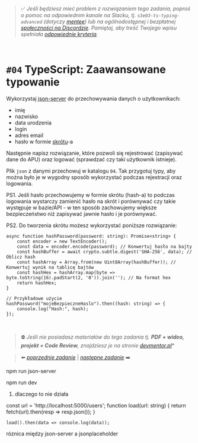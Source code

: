 > :white_check_mark: *Jeśli będziesz mieć problem z rozwiązaniem tego zadania, poproś o pomoc na odpowiednim kanale na Slacku, tj. `s3e03-ts-typing-advanced` (dotyczy [mentee](https://devmentor.pl/mentoring-javascript/)) lub na ogólnodostępnej i bezpłatnej [społeczności na Discordzie](https://devmentor.pl/discord). Pamiętaj, aby treść Twojego wpisu spełniała [odpowiednie kryteria](https://devmentor.pl/jak-prosic-o-pomoc/).*

&nbsp;

# `#04` TypeScript: Zaawansowane typowanie

Wykorzystaj [json-server](https://www.npmjs.com/package/json-server) do przechowywania danych o użytkownikach:

- imię
- nazwisko
- data urodzenia
- login
- adres email
- hasło w formie [skrótu](https://pl.wikipedia.org/wiki/Funkcja_skr%C3%B3tu)-a

Następnie napisz rozwiązanie, które pozwoli się rejestrować (zapisywać dane do APU) oraz logować (sprawdzać czy taki użytkownik istnieje).

Plik `json` z danymi przechowuj w katalogu `04`. Tak przygotuj typy, aby można było je w wygodny sposób wykorzystać podczas rejestracji oraz logowania.


PS1. Jeśli hasło przechowujemy w formie skrótu (hash-a) to podczas logowania wystarczy zamienić hasło na skrót i porównywać czy takie występuje w bazie/API - w ten sposób zachowujemy większe bezpieczeństwo niż zapisywać jawnie hasło i je porównywać.

PS2. Do tworzenia skrótu możesz wykorzystać poniższe rozwiązanie:

```
async function hashPassword(password: string): Promise<string> {
    const encoder = new TextEncoder();
    const data = encoder.encode(password); // Konwertuj hasło na bajty
    const hashBuffer = await crypto.subtle.digest('SHA-256', data); // Oblicz hash
    const hashArray = Array.from(new Uint8Array(hashBuffer)); // Konwertuj wynik na tablicę bajtów
    const hashHex = hashArray.map(byte => byte.toString(16).padStart(2, '0')).join(''); // Na format hex
    return hashHex;
}

// Przykładowe użycie
hashPassword("mojeBezpieczneHaslo").then((hash: string) => {
    console.log("Hash:", hash);
});
```

 
&nbsp;
> :no_entry: *Jeśli nie posiadasz materiałów do tego zadania tj. **PDF + wideo, projekt + Code Review**, znajdziesz je na stronie [devmentor.pl](https://devmentor.pl/workshop-ts-typing-advanced)**

> :arrow_left: [*poprzednie zadanie*](./../03) | [*następne zadanie*](./../05) :arrow_right:


npm run json-server

npm run dev

1. dlaczego to nie działa

const url = 
    'http://localhost:5000/users';
      function load(url: string) {
        return fetch(url).then(resp => resp.json());
      }
     
    load().then(data => console.log(data));
      
róznica między json-server a jsonplaceholder
